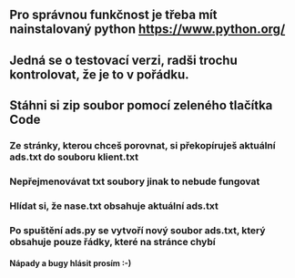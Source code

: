 ## Pro správnou funkčnost je třeba mít nainstalovaný python https://www.python.org/
## Jedná se o testovací verzi, radši trochu kontrolovat, že je to v pořádku. 
## Stáhni si zip soubor pomocí zeleného tlačítka Code
### Ze stránky, kterou chceš porovnat, si překopíruješ aktuální ads.txt do souboru klient.txt
### Nepřejmenovávat txt soubory jinak to nebude fungovat
### Hlídat si, že nase.txt obsahuje aktuální ads.txt
### Po spuštění ads.py se vytvoří nový soubor ads.txt, který obsahuje pouze řádky, které na stránce chybí
#### Nápady a bugy hlásit prosím :-)

